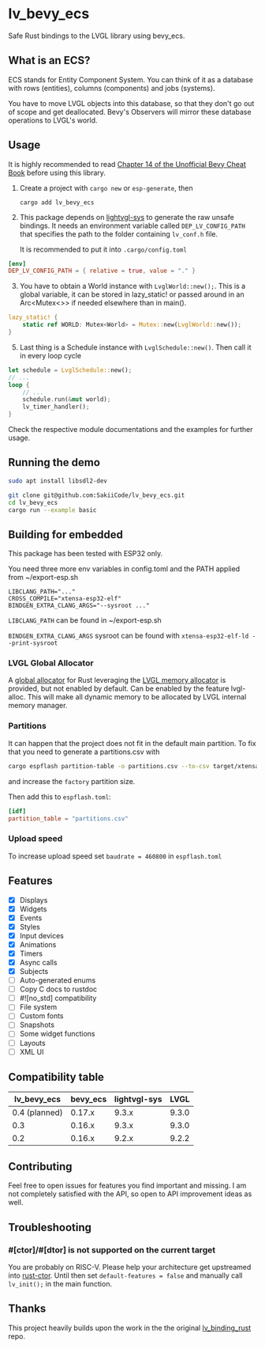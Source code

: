 # lv_bevy_ecs

Safe Rust bindings to the LVGL library using bevy_ecs.

## What is an ECS?

ECS stands for Entity Component System. You can think of it as a database with rows (entities),
columns (components) and jobs (systems).

You have to move LVGL objects into this database,
so that they don't go out of scope and get deallocated. Bevy's Observers will mirror these database operations to LVGL's world.

## Usage

It is highly recommended to read [Chapter 14 of the Unofficial Bevy Cheat Book](https://bevy-cheatbook.github.io/programming.html) before using this library.

1.  Create a project with `cargo new` or `esp-generate`, then

        cargo add lv_bevy_ecs

2.  This package depends on [lightvgl-sys](https://github.com/SakiiCode/lightvgl-sys) to generate the raw unsafe bindings.
    It needs an environment variable called `DEP_LV_CONFIG_PATH` that specifies the path to the folder containing `lv_conf.h` file.

    It is recommended to put it into `.cargo/config.toml`

```toml
[env]
DEP_LV_CONFIG_PATH = { relative = true, value = "." }
```

3. You have to obtain a World instance with `LvglWorld::new();`.
   This is a global variable, it can be stored in lazy_static! or passed around in an Arc<Mutex<>> if needed elsewhere than in main().

```rust
lazy_static! {
    static ref WORLD: Mutex<World> = Mutex::new(LvglWorld::new());
}
```

5. Last thing is a Schedule instance with `LvglSchedule::new()`. Then call it in every loop cycle

```rust
let schedule = LvglSchedule::new();
// ...
loop {
    // ...
    schedule.run(&mut world);
    lv_timer_handler();
}

```

Check the respective module documentations and the examples for further usage.

## Running the demo

```sh
sudo apt install libsdl2-dev

git clone git@github.com:SakiiCode/lv_bevy_ecs.git
cd lv_bevy_ecs
cargo run --example basic
```

## Building for embedded

This package has been tested with ESP32 only.

You need three more env variables in config.toml and the PATH applied from ~/export-esp.sh

```
LIBCLANG_PATH="..."
CROSS_COMPILE="xtensa-esp32-elf"
BINDGEN_EXTRA_CLANG_ARGS="--sysroot ..."
```

`LIBCLANG_PATH` can be found in ~/export-esp.sh

`BINDGEN_EXTRA_CLANG_ARGS` sysroot can be found with `xtensa-esp32-elf-ld --print-sysroot`

### LVGL Global Allocator

A [global allocator](https://doc.rust-lang.org/std/alloc/trait.GlobalAlloc.html) for Rust leveraging the [LVGL memory allocator](https://github.com/lvgl/lvgl/blob/master/src/misc/lv_mem.h) is provided, but not enabled by default.
Can be enabled by the feature lvgl-alloc. This will make all dynamic memory to be allocated by LVGL internal memory manager.

### Partitions

It can happen that the project does not fit in the default main partition. To fix that you need to generate a partitions.csv with

```sh
cargo espflash partition-table -o partitions.csv --to-csv target/xtensa-esp32-espidf/release/partition-table.bin
```

and increase the `factory` partition size.

Then add this to `espflash.toml`:

```toml
[idf]
partition_table = "partitions.csv"
```

### Upload speed

To increase upload speed set `baudrate = 460800` in `espflash.toml`

## Features

- [x] Displays
- [x] Widgets
- [x] Events
- [x] Styles
- [x] Input devices
- [x] Animations
- [x] Timers
- [x] Async calls
- [x] Subjects
- [ ] Auto-generated enums
- [ ] Copy C docs to rustdoc
- [ ] #![no_std] compatibility
- [ ] File system
- [ ] Custom fonts
- [ ] Snapshots
- [ ] Some widget functions
- [ ] Layouts
- [ ] XML UI

## Compatibility table

| lv_bevy_ecs   | bevy_ecs | lightvgl-sys | LVGL  |
| ------------- | -------- | ------------ | ----- |
| 0.4 (planned) | 0.17.x   | 9.3.x        | 9.3.0 |
| 0.3           | 0.16.x   | 9.3.x        | 9.3.0 |
| 0.2           | 0.16.x   | 9.2.x        | 9.2.2 |

## Contributing

Feel free to open issues for features you find important and missing. I am not completely satisfied with the API,
so open to API improvement ideas as well.

## Troubleshooting

### #[ctor]/#[dtor] is not supported on the current target

You are probably on RISC-V. Please help your architecture get upstreamed into [rust-ctor](https://github.com/mmastrac/rust-ctor).
Until then set `default-features = false` and manually call `lv_init();` in the main function.

## Thanks

This project heavily builds upon the work in the the original [lv_binding_rust](https://github.com/lvgl/lv_binding_rust) repo.

